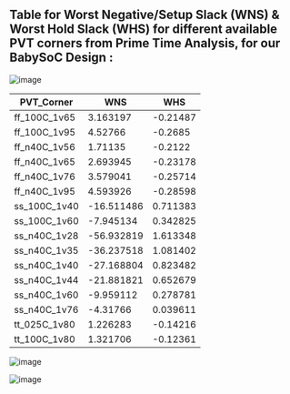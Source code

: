 ## Table for Worst Negative/Setup Slack (WNS) & Worst Hold Slack (WHS) for different available PVT corners from Prime Time Analysis, for our BabySoC Design :

![image](https://github.com/user-attachments/assets/644fc41f-7059-47ac-b8f2-8b129848b9f2)

| PVT_Corner   | WNS         | WHS       |
| ------------ | ----------- | --------- |
| ff_100C_1v65 | 3.163197    | \-0.21487 |
| ff_100C_1v95 | 4.52766     | \-0.2685  |
| ff_n40C_1v56 | 1.71135     | \-0.2122  |
| ff_n40C_1v65 | 2.693945    | \-0.23178 |
| ff_n40C_1v76 | 3.579041    | \-0.25714 |
| ff_n40C_1v95 | 4.593926    | \-0.28598 |
| ss_100C_1v40 | \-16.511486 | 0.711383  |
| ss_100C_1v60 | \-7.945134  | 0.342825  |
| ss_n40C_1v28 | \-56.932819 | 1.613348  |
| ss_n40C_1v35 | \-36.237518 | 1.081402  |
| ss_n40C_1v40 | \-27.168804 | 0.823482  |
| ss_n40C_1v44 | \-21.881821 | 0.652679  |
| ss_n40C_1v60 | \-9.959112  | 0.278781  |
| ss_n40C_1v76 | \-4.31766   | 0.039611  |
| tt_025C_1v80 | 1.226283    | \-0.14216 |
| tt_100C_1v80 | 1.321706    | \-0.12361 |

![image](https://github.com/user-attachments/assets/91989dfa-3e6e-46da-bc52-e8488d0d6f90)

![image](https://github.com/user-attachments/assets/66f05421-d5d4-4a60-b026-1cd6d7db2660)
